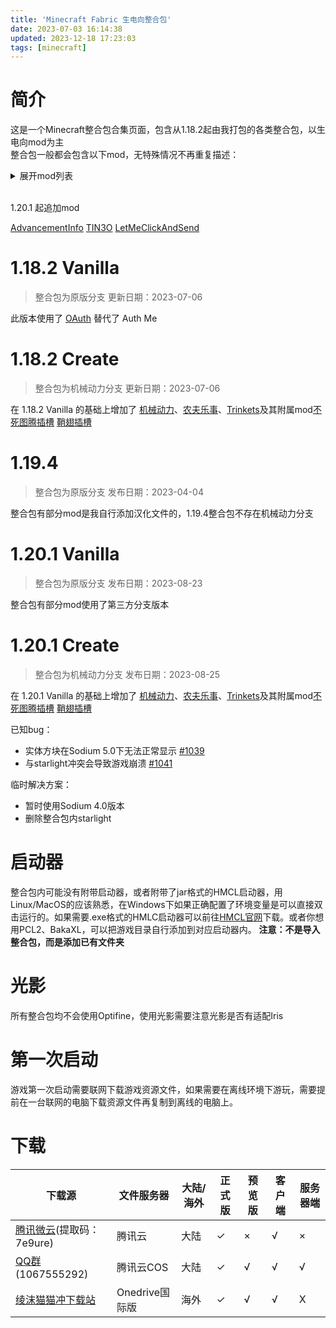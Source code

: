 ```yaml
---
title: 'Minecraft Fabric 生电向整合包'
date: 2023-07-03 16:14:38
updated: 2023-12-18 17:23:03
tags: [minecraft]
---
```


# 简介
这是一个Minecraft整合包合集页面，包含从1.18.2起由我打包的各类整合包，以生电向mod为主<br/>
整合包一般都会包含以下mod，无特殊情况不再重复描述：
<details> <summary> 展开mod列表 </summary>

| mod名称                 | 下载地址                                                                                                                                  |
| ----------------------- | ----------------------------------------------------------------------------------------------------------------------------------------- |
| AppleSkin               | [Curseforge](https://www.curseforge.com/minecraft/mc-mods/appleskin) / [Modrinth](https://modrinth.com/mod/EsAfCjCV)                      |
| Architectury            | [Curseforge](https://www.curseforge.com/minecraft/mc-mods/architectury-api) / [Modrinth](https://modrinth.com/mod/lhGA9TYQ)               |
| Auth Me                 | [Curseforge](https://www.curseforge.com/minecraft/mc-mods/auth-me) / [Modrinth](https://modrinth.com/mod/yjgIrBjZ)                        |
| AutoFish                | [Curseforge](https://www.curseforge.com/minecraft/mc-mods/autofish)                                                                       |
| Bad Packets             | [Curseforge](https://www.curseforge.com/minecraft/mc-mods/badpackets) / [Modrinth](https://modrinth.com/mod/ftdbN0KK)                     |
| Better Beds             | [Curseforge](https://www.curseforge.com/minecraft/mc-mods/better-beds) / [Modrinth](https://modrinth.com/mod/kKwy3HU9)                    |
| CIT Resewn              | [Curseforge](https://www.curseforge.com/minecraft/mc-mods/cit-resewn) / [Modrinth](https://modrinth.com/mod/otVJckYQ)                     |
| Carpet Mod              | [Curseforge](https://www.curseforge.com/minecraft/mc-mods/carpet) / [Modrinth](https://modrinth.com/mod/TQTTVgYE)                         |
| Carpet Extra            | [Curseforge](https://www.curseforge.com/minecraft/mc-mods/carpet-extra) / [Modrinth](https://modrinth.com/mod/VX3TgwQh)                   |
| Carpet TCTC Addition    | [Curseforge](https://www.curseforge.com/minecraft/mc-mods/carpet-tctc-addition) / [Modrinth](https://modrinth.com/mod/vbBQ6dVH)           |
| Carpet TIS Addition     | [Curseforge](https://www.curseforge.com/minecraft/mc-mods/carpet-tis-addition) / [Modrinth](https://modrinth.com/mod/jE0SjGuf)            |
| Chat Heads              | [Curseforge](https://www.curseforge.com/minecraft/mc-mods/chat-heads) / [Modrinth](https://modrinth.com/mod/Wb5oqrBJ)                     |
| Cloth Config API        | [Curseforge](https://www.curseforge.com/minecraft/mc-mods/cloth-config) / [Modrinth](https://modrinth.com/mod/9s6osm5g)                   |
| Continuity              | [Curseforge](https://www.curseforge.com/minecraft/mc-mods/continuity) / [Modrinth](https://modrinth.com/mod/1IjD5062)                     |
| CustomSkinLoader        | [Curseforge](https://www.curseforge.com/minecraft/mc-mods/customskinloader)                                                               |
| Enhanced Block Entities | [Curseforge](https://www.curseforge.com/minecraft/mc-mods/enhanced-block-entities) / [Modrinth](https://modrinth.com/mod/OVuFYfre)        |
| Fabric Api              | [Curseforge](https://www.curseforge.com/minecraft/mc-mods/fabric-api) / [Modrinth](https://modrinth.com/mod/P7dR8mSH)                     |
| Fabric Language Kotlin  | [Curseforge](https://www.curseforge.com/minecraft/mc-mods/fabric-language-kotlin) / [Modrinth](https://modrinth.com/mod/Ha28R6CL)         |
| FerriteCore             | [Curseforge](https://www.curseforge.com/minecraft/mc-mods/ferritecore-fabric) / [Modrinth](https://modrinth.com/mod/uXXizFIs)             |
| IMBlocker               | [Curseforge](https://www.curseforge.com/minecraft/mc-mods/imblockerfabric) / [Modrinth](https://modrinth.com/mod/752GQt04)                |
| Indium                  | [Curseforge](https://www.curseforge.com/minecraft/mc-mods/indium) / [Modrinth](https://modrinth.com/mod/Orvt0mRa)                         |
| Inventory Profiles Next | [Curseforge](https://www.curseforge.com/minecraft/mc-mods/inventory-profiles-next) / [Modrinth](https://modrinth.com/mod/O7RBXm3n)        |
| Iris Shaders            | [Modrinth](https://modrinth.com/mod/YL57xq9U) / [官网](https://irisshaders.dev/download)                                                  |
| Item Scroller           | [Curseforge](https://www.curseforge.com/minecraft/mc-mods/item-scroller)                                                                  |
| Litematica              | [Curseforge](https://www.curseforge.com/minecraft/mc-mods/litematica)                                                                     |
| MaLiLib                 | [Curseforge](https://www.curseforge.com/minecraft/mc-mods/malilib)                                                                        |
| MagicLib                | [Curseforge](https://www.curseforge.com/minecraft/mc-mods/magiclib) / [Modrinth](https://modrinth.com/mod/mv1zH6ln)                       |
| Masa Gadget             | [Curseforge](https://www.curseforge.com/minecraft/mc-mods/masa-gadget) / [Modrinth](https://modrinth.com/mod/SFO4Ca80)                    |
| MiniHUD                 | [Curseforge](https://www.curseforge.com/minecraft/mc-mods/minihud)                                                                        |
| Mod Menu                | [Curseforge](https://www.curseforge.com/minecraft/mc-mods/modmenu) / [Modrinth](https://modrinth.com/mod/mOgUt4GM)                        |
| More Statistics         | [Modrinth](https://modrinth.com/mod/EhoUIqvO)                                                                                             |
| oh my minecraft client  | [Github](https://github.com/Nyan-Work/oh-my-minecraft-client)                                                                             |
| Plusls Carpet Addition  | [Github](https://github.com/Nyan-Work/plusls-carpet-addition)                                                                             |
| Reese's Sodium Options  | [Curseforge](https://www.curseforge.com/minecraft/mc-mods/reeses-sodium-options) [Modrinth](https://modrinth.com/mod/Bh37bMuy)            |
| Roughly Enough Items    | [Curseforge](https://www.curseforge.com/minecraft/mc-mods/roughly-enough-items) / [Modrinth](https://modrinth.com/mod/nfn13YXA)           |
| Screenshot to Clipboard | [Curseforge](https://www.curseforge.com/minecraft/mc-mods/screenshot-to-clipboard-fabric) / [Modrinth](https://modrinth.com/mod/1KiJRrTg) |
| Sodium                  | [Modrinth](https://modrinth.com/mod/AANobbMI)                                                                                             |
| Sodium Extra            | [Curseforge](https://www.curseforge.com/minecraft/mc-mods/sodium-extra) / [Modrinth](https://modrinth.com/mod/PtjYWJkn)                   |
| Starlight               | [Curseforge](https://www.curseforge.com/minecraft/mc-mods/starlight) / [Modrinth](https://modrinth.com/mod/H8CaAYZC)                      |
| TweakerMore             | [Curseforge](https://www.curseforge.com/minecraft/mc-mods/tweakermore) / [Modrinth](https://modrinth.com/mod/GBeCx05I)                    |
| Tweakeroo               | [Curseforge](https://www.curseforge.com/minecraft/mc-mods/tweakeroo)                                                                      |
| TweakMyClient           | [Curseforge](https://www.curseforge.com/minecraft/mc-mods/tweakmyclient)                                                                  |
| Xaero's Minimap         | [Curseforge](https://www.curseforge.com/minecraft/mc-mods/xaeros-minimap) / [Modrinth](https://modrinth.com/mod/1bokaNcj)                 |
| Xaero's World Map       | [Curseforge](https://www.curseforge.com/minecraft/mc-mods/xaeros-world-map) / [Modrinth](https://modrinth.com/mod/NcUtCpym)               |
| libIPN                  | [Curseforge](https://www.curseforge.com/minecraft/mc-mods/libipn) / [Modrinth](https://modrinth.com/mod/libipn)                           |
| spark                   | [Curseforge](https://www.curseforge.com/minecraft/mc-mods/spark) / [Modrinth](https://modrinth.com/mod/l6YH9Als)                          |
| WTHIT                   | [Curseforge](https://www.curseforge.com/minecraft/mc-mods/wthit) / [Modrinth](https://modrinth.com/mod/6AQIaxuO)                          |
</details>

<br/>1.20.1 起追加mod

[AdvancementInfo](https://modrinth.com/mod/G1epq3jN)
[TIN3O](https://github.com/charassss/tin3o)
[LetMeClickAndSend](https://modrinth.com/mod/pGbwwB5d)

# 1.18.2 Vanilla
> 整合包为原版分支
> 更新日期：2023-07-06

此版本使用了 [OAuth](https://modrinth.com/mod/K8pn1qHf) 替代了 Auth Me

# 1.18.2 Create
> 整合包为机械动力分支
> 更新日期：2023-07-06

在 1.18.2 Vanilla 的基础上增加了 [机械动力](https://modrinth.com/mod/create-fabric)、[农夫乐事](https://modrinth.com/mod/4EakbH8e)、[Trinkets](https://modrinth.com/mod/5aaWibi9)及其附属mod[不死图腾插槽](https://modrinth.com/mod/b5GyyYkp) [鞘翅插槽](https://modrinth.com/mod/mSQF1NpT)

# 1.19.4
> 整合包为原版分支
> 发布日期：2023-04-04

整合包有部分mod是我自行添加汉化文件的，1.19.4整合包不存在机械动力分支

# 1.20.1 Vanilla
> 整合包为原版分支
> 发布日期：2023-08-23

整合包有部分mod使用了第三方分支版本


# 1.20.1 Create
> 整合包为机械动力分支
> 发布日期：2023-08-25

在 1.20.1 Vanilla 的基础上增加了 [机械动力](https://modrinth.com/mod/create-fabric)、[农夫乐事](https://modrinth.com/mod/4EakbH8e)、[Trinkets](https://modrinth.com/mod/5aaWibi9)及其附属mod[不死图腾插槽](https://modrinth.com/mod/b5GyyYkp) [鞘翅插槽](https://modrinth.com/mod/mSQF1NpT)

已知bug：
+ 实体方块在Sodium 5.0下无法正常显示 [#1039](https://github.com/Fabricators-of-Create/Create/issues/1039)
+ 与starlight冲突会导致游戏崩溃 [#1041](https://github.com/Fabricators-of-Create/Create/issues/1041)

临时解决方案：
+ 暂时使用Sodium 4.0版本
+ 删除整合包内starlight

# 启动器
整合包内可能没有附带启动器，或者附带了jar格式的HMCL启动器，用Linux/MacOS的应该熟悉，在Windows下如果正确配置了环境变量是可以直接双击运行的。如果需要.exe格式的HMLC启动器可以前往[HMCL官网](https://hmcl.huangyuhui.net)下载。或者你想用PCL2、BakaXL，可以把游戏目录自行添加到对应启动器内。
**注意：不是导入整合包，而是添加已有文件夹**

# 光影
所有整合包均不会使用Optifine，使用光影需要注意光影是否有适配Iris

# 第一次启动
游戏第一次启动需要联网下载游戏资源文件，如果需要在离线环境下游玩，需要提前在一台联网的电脑下载资源文件再复制到离线的电脑上。

# 下载
| 下载源                                                                                | 文件服务器     | 大陆/海外 | 正式版 | 预览版 | 客户端 | 服务器端 |
| ------------------------------------------------------------------------------------- | -------------- | --------- | ------ | ------ | ------ | -------- |
| [腾讯微云](https://share.weiyun.com/PT0hKNFW)(提取码：7e9ure)                         | 腾讯云         | 大陆      | ✓      | ×      | √      | ×        |
| [QQ群](https://qm.qq.com/cgi-bin/qm/qr?k=FpNvPiwKEBbBRHMvH8-M6Kp1WTB8L6W0)(1067555292) | 腾讯云COS      | 大陆      | ✓      | √      | √      | √        |
| [绫沫猫猫冲下载站](https://drivez.yokinanya.icu/Minecraft)                                 | Onedrive国际版 | 海外      | ✓      | √      | √      | X        |